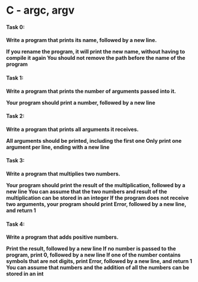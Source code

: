 <h1>C - argc, argv</h1>

<h4>Task 0:</h4>
<b>Write a program that prints its name, followed by a new line.

If you rename the program, it will print the new name, without having to compile it again
You should not remove the path before the name of the program</b>

<h4>Task 1:</h4>
<b>Write a program that prints the number of arguments passed into it.

Your program should print a number, followed by a new line</b>

<h4>Task 2:</h4>
<b>Write a program that prints all arguments it receives.

All arguments should be printed, including the first one
Only print one argument per line, ending with a new line</b>

<h4>Task 3:</h4>
<b>Write a program that multiplies two numbers.

Your program should print the result of the multiplication, followed by a new line
You can assume that the two numbers and result of the multiplication can be stored in an integer
If the program does not receive two arguments, your program should print Error, followed by a new line, and return 1</b>

<h4>Task 4:</h4>
<b>Write a program that adds positive numbers.

Print the result, followed by a new line
If no number is passed to the program, print 0, followed by a new line
If one of the number contains symbols that are not digits, print Error, followed by a new line, and return 1
You can assume that numbers and the addition of all the numbers can be stored in an int</b>
